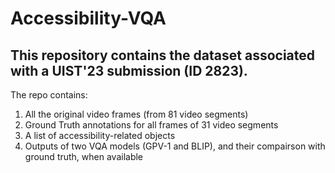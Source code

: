 # Accessibility-VQA

## This repository contains the dataset associated with a UIST'23 submission (ID 2823).

The repo contains:
1. All the original video frames (from 81 video segments)
2. Ground Truth annotations for all frames of 31 video segments
3. A list of accessibility-related objects
4. Outputs of two VQA models (GPV-1 and BLIP), and their compairson with ground truth, when available
